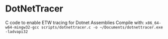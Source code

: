 # DotNetTracer
C code to enable ETW tracing for Dotnet Assemblies
Compile with:
```x86_64-w64-mingw32-gcc scripts/dotnettracer.c -o ~/Documents/dotnettracer.exe -ladvapi32```
